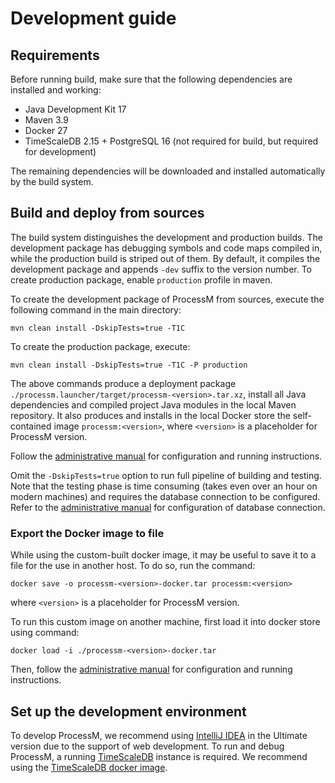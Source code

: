 # Development guide

## Requirements

Before running build, make sure that the following dependencies are installed and working:

* Java Development Kit 17
* Maven 3.9
* Docker 27
* TimeScaleDB 2.15 + PostgreSQL 16 (not required for build, but required for development)

The remaining dependencies will be downloaded and installed automatically by the build system.

## Build and deploy from sources

The build system distinguishes the development and production builds. The development package has debugging symbols
and code maps compiled in, while the production build is striped out of them. By default, it compiles the development
package and appends `-dev` suffix to the version number. To create production package, enable `production` profile in
maven.

To create the development package of ProcessM from sources, execute the following command in the main directory:

```shell
mvn clean install -DskipTests=true -T1C
```

To create the production package, execute:

```shell
mvn clean install -DskipTests=true -T1C -P production
```

The above commands produce a deployment package `./processm.launcher/target/processm-<version>.tar.xz`, install
all Java dependencies and compiled project Java modules in the local Maven repository. It also produces and installs in
the local Docker store the self-contained image `processm:<version>`, where `<version>` is a placeholder for ProcessM
version.

Follow the [administrative manual](administrative_manual.md) for configuration and running instructions.

Omit the `-DskipTests=true` option to run full pipeline of building and testing. Note that the testing phase is time
consuming (takes even over an hour on modern machines) and requires the database connection to be configured. Refer to
the [administrative manual](administrative_manual.md) for configuration of database connection.

### Export the Docker image to file

While using the custom-built docker image, it may be useful to save it to a file for the use in another host.
To do so, run the command:

```shell
docker save -o processm-<version>-docker.tar processm:<version>
```

where `<version>` is a placeholder for ProcessM version.

To run this custom image on another machine, first load it into docker store using command:

```shell
docker load -i ./processm-<version>-docker.tar
```

Then, follow the [administrative manual](administrative_manual.md) for configuration and running instructions.

## Set up the development environment

To develop ProcessM, we recommend using [IntelliJ IDEA](https://www.jetbrains.com/idea/) in the Ultimate version due
to the support of web development. To run and debug ProcessM, a
running [TimeScaleDB](https://github.com/timescale/timescaledb)
instance is required. We recommend using
the [TimeScaleDB docker image](https://hub.docker.com/r/timescale/timescaledb/).
